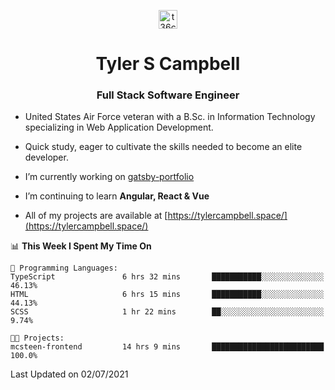 <p align="center">
<a href="https://www.linkedin.com/in/t36campbell" target="blank"><img align="center" src="https://ik.imagekit.io/t36campbell/Portfolio/linkedin.png.original_m8bbGgPh6.png" alt="t36campbell" height="30" width="30" /></a>
</p>
<h1 align="center">Tyler S Campbell</h1>
<h3 align="center">Full Stack Software Engineer</h3>

* United States Air Force veteran with a B.Sc. in Information Technology specializing in Web Application Development. 

* Quick study, eager to cultivate the skills needed to become an elite developer.

* I’m currently working on [gatsby-portfolio](https://github.com/t36campbell/gatsby-portfolio)

* I’m continuing to learn **Angular, React & Vue**

* All of my projects are available at [https://tylercampbell.space/](https://tylercampbell.space/)

<!--START_SECTION:waka-->
📊 **This Week I Spent My Time On** 

```text
💬 Programming Languages: 
TypeScript               6 hrs 32 mins       ███████████░░░░░░░░░░░░░░   46.13% 
HTML                     6 hrs 15 mins       ███████████░░░░░░░░░░░░░░   44.13% 
SCSS                     1 hr 22 mins        ██░░░░░░░░░░░░░░░░░░░░░░░   9.74%

🐱‍💻 Projects: 
mcsteen-frontend         14 hrs 9 mins       █████████████████████████   100.0%

```


 Last Updated on 02/07/2021
<!--END_SECTION:waka-->
